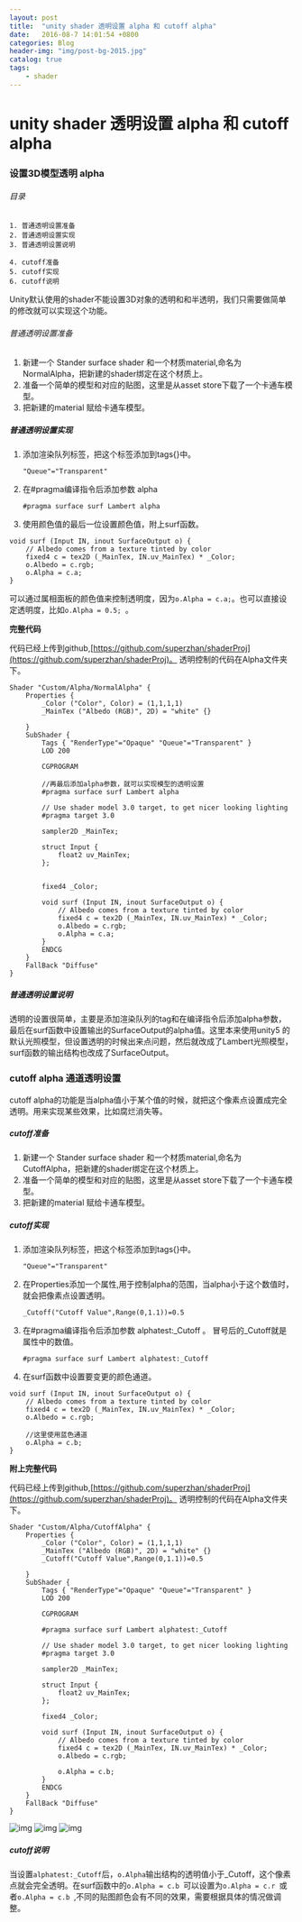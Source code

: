 ```yaml
---
layout: post
title:  "unity shader 透明设置 alpha 和 cutoff alpha"
date:   2016-08-7 14:01:54 +0800
categories: Blog
header-img: "img/post-bg-2015.jpg"
catalog: true
tags:
    - shader
---
```


# unity shader 透明设置 alpha 和 cutoff alpha


### 设置3D模型透明 alpha

###### 目录

	1. 普通透明设置准备
	2. 普通透明设置实现
	3. 普通透明设置说明
	
	4. cutoff准备
	5. cutoff实现
	6. cutoff说明

Unity默认使用的shader不能设置3D对象的透明和和半透明，我们只需要做简单的修改就可以实现这个功能。

###### 普通透明设置准备

1. 新建一个 Stander surface shader 和一个材质material,命名为NormalAlpha，把新建的shader绑定在这个材质上。
2. 准备一个简单的模型和对应的贴图，这里是从asset store下载了一个卡通车模型。
3. 把新建的material 赋给卡通车模型。

##### 普通透明设置实现

1. 添加渲染队列标签，把这个标签添加到tags{}中。

    `"Queue"="Transparent"`
2. 在#pragma编译指令后添加参数 alpha

    ```
	#pragma surface surf Lambert alpha 
	```
3. 使用颜色值的最后一位设置颜色值，附上surf函数。

```
void surf (Input IN, inout SurfaceOutput o) {
	// Albedo comes from a texture tinted by color
	fixed4 c = tex2D (_MainTex, IN.uv_MainTex) * _Color;
	o.Albedo = c.rgb;
	o.Alpha = c.a;
}
``` 
   可以通过属相面板的颜色值来控制透明度，因为`o.Alpha = c.a;`。也可以直接设定透明度，比如`o.Alpha = 0.5; `。
   
   **完整代码**
   
   代码已经上传到github,[https://github.com/superzhan/shaderProj](https://github.com/superzhan/shaderProj)。
透明控制的代码在Alpha文件夹下。
   
```
Shader "Custom/Alpha/NormalAlpha" {
	Properties {
		_Color ("Color", Color) = (1,1,1,1)
		_MainTex ("Albedo (RGB)", 2D) = "white" {}
		
	}
	SubShader {
		Tags { "RenderType"="Opaque" "Queue"="Transparent" }
		LOD 200
		
		CGPROGRAM
		
		//再最后添加alpha参数，就可以实现模型的透明设置
		#pragma surface surf Lambert alpha 

		// Use shader model 3.0 target, to get nicer looking lighting
		#pragma target 3.0

		sampler2D _MainTex;

		struct Input {
			float2 uv_MainTex;
		};

		
		fixed4 _Color;

		void surf (Input IN, inout SurfaceOutput o) {
			// Albedo comes from a texture tinted by color
			fixed4 c = tex2D (_MainTex, IN.uv_MainTex) * _Color;
			o.Albedo = c.rgb;
			o.Alpha = c.a;
		}
		ENDCG
	} 
	FallBack "Diffuse"
}

```


##### 普通透明设置说明
透明的设置很简单，主要是添加渲染队列的tag和在编译指令后添加alpha参数，最后在surf函数中设置输出的SurfaceOutput的alpha值。这里本来使用unity5 的默认光照模型，但设置透明的时候出来点问题，然后就改成了Lambert光照模型，surf函数的输出结构也改成了SurfaceOutput。



### cutoff alpha 通道透明设置

cutoff alpha的功能是当alpha值小于某个值的时候，就把这个像素点设置成完全透明。用来实现某些效果，比如腐烂消失等。

##### cutoff准备

1. 新建一个 Stander surface shader 和一个材质material,命名为CutoffAlpha，把新建的shader绑定在这个材质上。
2. 准备一个简单的模型和对应的贴图，这里是从asset store下载了一个卡通车模型。
3. 把新建的material 赋给卡通车模型。

##### cutoff实现

1. 添加渲染队列标签，把这个标签添加到tags{}中。

    `"Queue"="Transparent"`
2. 在Properties添加一个属性,用于控制alpha的范围，当alpha小于这个数值时，就会把像素点设置透明。 

   ```
   _Cutoff("Cutoff Value",Range(0,1.1))=0.5
   ```
3. 在#pragma编译指令后添加参数 alphatest:_Cutoff 。 冒号后的_Cutoff就是属性中的数值。

    ```
	#pragma surface surf Lambert alphatest:_Cutoff 
	```
4. 在surf函数中设置要变更的颜色通道。

```
void surf (Input IN, inout SurfaceOutput o) {
	// Albedo comes from a texture tinted by color
	fixed4 c = tex2D (_MainTex, IN.uv_MainTex) * _Color;
	o.Albedo = c.rgb;
		
	//这里使用蓝色通道
	o.Alpha = c.b;
}
```

**附上完整代码**

代码已经上传到github,[https://github.com/superzhan/shaderProj](https://github.com/superzhan/shaderProj)。
透明控制的代码在Alpha文件夹下。

```
Shader "Custom/Alpha/CutoffAlpha" {
	Properties {
		_Color ("Color", Color) = (1,1,1,1)
		_MainTex ("Albedo (RGB)", 2D) = "white" {}
		_Cutoff("Cutoff Value",Range(0,1.1))=0.5
		
	}
	SubShader {
		Tags { "RenderType"="Opaque" "Queue"="Transparent" }
		LOD 200
		
		CGPROGRAM
		
		#pragma surface surf Lambert alphatest:_Cutoff

		// Use shader model 3.0 target, to get nicer looking lighting
		#pragma target 3.0

		sampler2D _MainTex;

		struct Input {
			float2 uv_MainTex;
		};

		fixed4 _Color;

		void surf (Input IN, inout SurfaceOutput o) {
			// Albedo comes from a texture tinted by color
			fixed4 c = tex2D (_MainTex, IN.uv_MainTex) * _Color;
			o.Albedo = c.rgb;
			
			o.Alpha = c.b;
		}
		ENDCG
	} 
	FallBack "Diffuse"
}

```

![img](/img/2016-8-7-unityalpha/alpha1.png) ![img](/img/2016-8-7-unityalpha/alpha2.png) ![img](/img/2016-8-7-unityalpha/alpha3.png)

##### cutoff说明
当设置`alphatest:_Cutoff`后，`o.Alpha`输出结构的透明值小于_Cutoff，这个像素点就会完全透明。在surf函数中的`o.Alpha = c.b `可以设置为`o.Alpha = c.r `或者`o.Alpha = c.b `,不同的贴图颜色会有不同的效果，需要根据具体的情况做调整。


    
 
